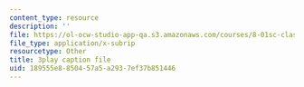 ```yaml
---
content_type: resource
description: ''
file: https://ol-ocw-studio-app-qa.s3.amazonaws.com/courses/8-01sc-classical-mechanics-fall-2016/189555e8850457a5a2937ef37b851446_5oLLnCGStUc.vtt
file_type: application/x-subrip
resourcetype: Other
title: 3play caption file
uid: 189555e8-8504-57a5-a293-7ef37b851446
---
```

